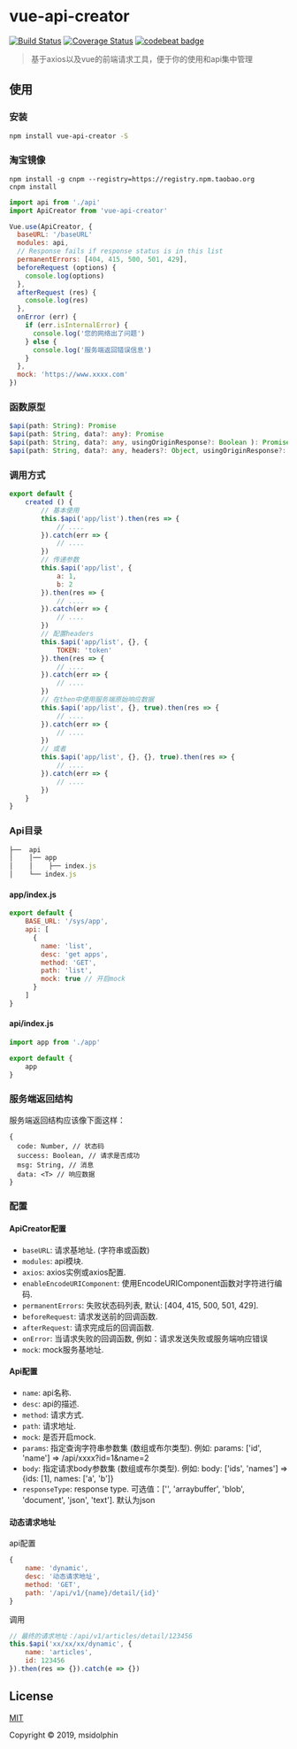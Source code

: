 # vue-api-creator

[![Build Status](https://travis-ci.org/msidolphin/vue-api-creator.svg?branch=master)](https://travis-ci.org/msidolphin/vue-api-creator)
[![Coverage Status](https://coveralls.io/repos/github/msidolphin/vue-api-creator/badge.svg?branch=master)](https://coveralls.io/github/msidolphin/vue-api-creator?branch=master)
[![codebeat badge](https://codebeat.co/badges/11889be9-13b5-4ba4-b401-81c472d1d5d6)](https://codebeat.co/projects/github-com-msidolphin-vue-api-creator-master)

> 基于axios以及vue的前端请求工具，便于你的使用和api集中管理

## 使用

### 安装

```bash
npm install vue-api-creator -S
```

### 淘宝镜像
```
npm install -g cnpm --registry=https://registry.npm.taobao.org
cnpm install
```

```js
import api from './api'
import ApiCreator from 'vue-api-creator'

Vue.use(ApiCreator, {
  baseURL: '/baseURL'
  modules: api,
  // Response fails if response status is in this list
  permanentErrors: [404, 415, 500, 501, 429],
  beforeRequest (options) {
    console.log(options)
  },
  afterRequest (res) {
    console.log(res)
  },
  onError (err) {
    if (err.isInternalError) {
      console.log('您的网络出了问题')
    } else {
      console.log('服务端返回错误信息')
    }
  },
  mock: 'https://www.xxxx.com'
})
```

### 函数原型
```ts
$api(path: String): Promise
$api(path: String, data?: any): Promise
$api(path: String, data?: any, usingOriginResponse?: Boolean ): Promise
$api(path: String, data?: any, headers?: Object, usingOriginResponse?: Boolean ): Promise
```

### 调用方式
```js
export default {
    created () {
        // 基本使用
        this.$api('app/list').then(res => {
            // ....
        }).catch(err => {
            // ....
        })
        // 传递参数
        this.$api('app/list', {
            a: 1,
            b: 2
        }).then(res => {
            // ....
        }).catch(err => {
            // ....
        })
        // 配置headers
        this.$api('app/list', {}, {
            TOKEN: 'token'
        }).then(res => {
            // ....
        }).catch(err => {
            // ....
        })
        // 在then中使用服务端原始响应数据
        this.$api('app/list', {}, true).then(res => {
            // ....
        }).catch(err => {
            // ....
        })
        // 或者
        this.$api('app/list', {}, {}, true).then(res => {
            // ....
        }).catch(err => {
            // ....
        })
    }
}
```

### Api目录

```js
├──  api
│    │── app
│    │    ├── index.js
│    └── index.js   
```

#### app/index.js
```js
export default {
    BASE_URL: '/sys/app',
    api: [
      {
        name: 'list',
        desc: 'get apps',
        method: 'GET',
        path: 'list',
        mock: true // 开启mock
      }
    ]
}
```

#### api/index.js
```js
import app from './app'

export default {
    app
}
```

### 服务端返回结构

服务端返回结构应该像下面这样：

```
{
  code: Number, // 状态码
  success: Boolean, // 请求是否成功
  msg: String, // 消息
  data: <T> // 响应数据
}
```

### 配置

#### ApiCreator配置

* `baseURL`: 请求基地址. (字符串或函数)
* `modules`: api模块.
* `axios`: axios实例或axios配置.
* `enableEncodeURIComponent`: 使用EncodeURIComponent函数对字符进行编码.
* `permanentErrors`: 失败状态码列表, 默认: [404, 415, 500, 501, 429].
* `beforeRequest`: 请求发送前的回调函数.
* `afterRequest`: 请求完成后的回调函数.
* `onError`: 当请求失败的回调函数, 例如：请求发送失败或服务端响应错误
* `mock`: mock服务基地址.

#### Api配置

* `name`: api名称.
* `desc`: api的描述.
* `method`: 请求方式.
* `path`: 请求地址.
* `mock`: 是否开启mock.
* `params`: 指定查询字符串参数集 (数组或布尔类型). 例如: params: ['id', 'name'] => /api/xxxx?id=1&name=2
* `body`: 指定请求body参数集 (数组或布尔类型). 例如: body: ['ids', 'names'] => {ids: [1], names: ['a', 'b']}
* `responseType`: response type. 可选值：['', 'arraybuffer', 'blob', 'document', 'json', 'text']. 默认为json

#### 动态请求地址

api配置
```js
{
    name: 'dynamic',
    desc: '动态请求地址',
    method: 'GET',
    path: '/api/v1/{name}/detail/{id}'
}
```

调用
```js
// 最终的请求地址：/api/v1/articles/detail/123456
this.$api('xx/xx/xx/dynamic', {
    name: 'articles',
    id: 123456
}).then(res => {}).catch(e => {})
```


## License
[MIT](http://opensource.org/licenses/MIT)

Copyright © 2019, msidolphin
